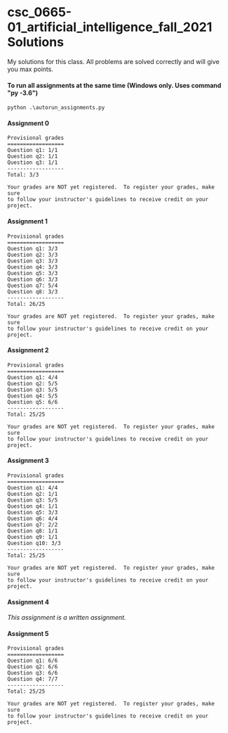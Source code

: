 # csc_0665-01_artificial_intelligence_fall_2021 Solutions

My solutions for this class. All problems are solved correctly and will give you max points.

#### To run all assignments at the same time (Windows only. Uses command "py -3.6")
    python .\autorun_assignments.py

#### Assignment 0
    Provisional grades
    ==================
    Question q1: 1/1
    Question q2: 1/1
    Question q3: 1/1
    ------------------
    Total: 3/3
    
    Your grades are NOT yet registered.  To register your grades, make sure
    to follow your instructor's guidelines to receive credit on your project.

#### Assignment 1
    Provisional grades
    ==================
    Question q1: 3/3
    Question q2: 3/3
    Question q3: 3/3
    Question q4: 3/3
    Question q5: 3/3
    Question q6: 3/3
    Question q7: 5/4
    Question q8: 3/3
    ------------------
    Total: 26/25
    
    Your grades are NOT yet registered.  To register your grades, make sure
    to follow your instructor's guidelines to receive credit on your project.

#### Assignment 2
    Provisional grades
    ==================
    Question q1: 4/4
    Question q2: 5/5
    Question q3: 5/5
    Question q4: 5/5
    Question q5: 6/6
    ------------------
    Total: 25/25
    
    Your grades are NOT yet registered.  To register your grades, make sure
    to follow your instructor's guidelines to receive credit on your project.

#### Assignment 3
    Provisional grades
    ==================
    Question q1: 4/4
    Question q2: 1/1
    Question q3: 5/5
    Question q4: 1/1
    Question q5: 3/3
    Question q6: 4/4
    Question q7: 2/2
    Question q8: 1/1
    Question q9: 1/1
    Question q10: 3/3
    ------------------
    Total: 25/25
    
    Your grades are NOT yet registered.  To register your grades, make sure
    to follow your instructor's guidelines to receive credit on your project.

#### Assignment 4
_This assignment is a written assignment._
#### Assignment 5
    Provisional grades
    ==================
    Question q1: 6/6
    Question q2: 6/6
    Question q3: 6/6
    Question q4: 7/7
    ------------------
    Total: 25/25
    
    Your grades are NOT yet registered.  To register your grades, make sure
    to follow your instructor's guidelines to receive credit on your project.